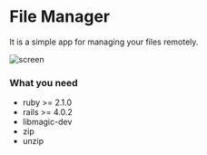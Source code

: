 # File Manager

It is a simple app for managing your files remotely.

![screen](https://raw.github.com/speranskydanil/file-manager/master/screen.png)

### What you need

* ruby >= 2.1.0
* rails >= 4.0.2
* libmagic-dev
* zip
* unzip

